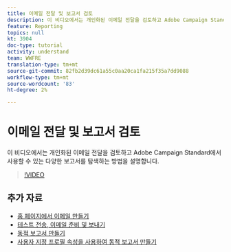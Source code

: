 ```yaml
---
title: 이메일 전달 및 보고서 검토
description: 이 비디오에서는 개인화된 이메일 전달을 검토하고 Adobe Campaign Standard(ACS)에서 사용할 수 있는 다양한 보고서를 탐색하는 방법을 설명합니다.
feature: Reporting
topics: null
kt: 3904
doc-type: tutorial
activity: understand
team: WWFRE
translation-type: tm+mt
source-git-commit: 82fb2d39dc61a55c0aa20ca1fa215f35a7dd9088
workflow-type: tm+mt
source-wordcount: '83'
ht-degree: 2%

---
```



# 이메일 전달 및 보고서 검토

이 비디오에서는 개인화된 이메일 전달을 검토하고 Adobe Campaign Standard에서 사용할 수 있는 다양한 보고서를 탐색하는 방법을 설명합니다.

>[!VIDEO](https://video.tv.adobe.com/v/21389?quality=12)

## 추가 자료

* [홈 페이지에서 이메일 만들기](/help/communication-channels/email/create-email-from-homepage.md)
* [테스트 전송, 이메일 준비 및 보내기](/help/communication-channels/email/sending-test-preparing-sending-email.md)
* [동적 보고서 만들기](/help/reporting/creating-a-dynamic-report.md)
* [사용자 지정 프로필 속성을 사용하여 동적 보고서 만들기](/help/reporting/custom-profile-attributes-dynamic-reports.md)
